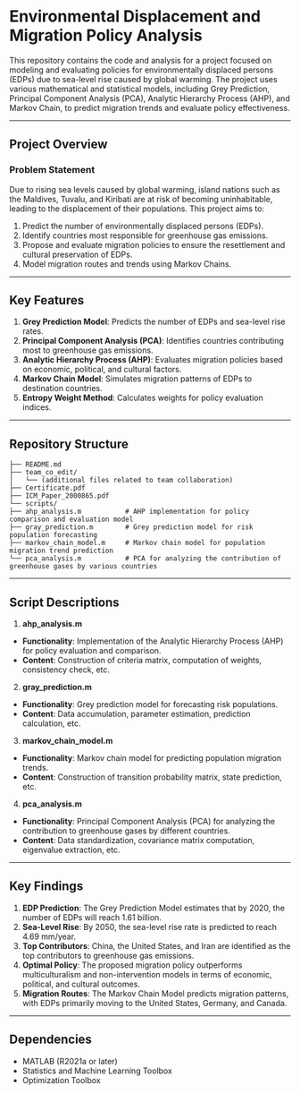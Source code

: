 # **Environmental Displacement and Migration Policy Analysis**

This repository contains the code and analysis for a project focused on modeling and evaluating policies for environmentally displaced persons (EDPs) due to sea-level rise caused by global warming. The project uses various mathematical and statistical models, including Grey Prediction, Principal Component Analysis (PCA), Analytic Hierarchy Process (AHP), and Markov Chain, to predict migration trends and evaluate policy effectiveness.

---

## **Project Overview**

### **Problem Statement**
Due to rising sea levels caused by global warming, island nations such as the Maldives, Tuvalu, and Kiribati are at risk of becoming uninhabitable, leading to the displacement of their populations. This project aims to:
1. Predict the number of environmentally displaced persons (EDPs).
2. Identify countries most responsible for greenhouse gas emissions.
3. Propose and evaluate migration policies to ensure the resettlement and cultural preservation of EDPs.
4. Model migration routes and trends using Markov Chains.

---

## **Key Features**
1. **Grey Prediction Model**: Predicts the number of EDPs and sea-level rise rates.
2. **Principal Component Analysis (PCA)**: Identifies countries contributing most to greenhouse gas emissions.
3. **Analytic Hierarchy Process (AHP)**: Evaluates migration policies based on economic, political, and cultural factors.
4. **Markov Chain Model**: Simulates migration patterns of EDPs to destination countries.
5. **Entropy Weight Method**: Calculates weights for policy evaluation indices.

---

## **Repository Structure**
```
├── README.md
├── team_co_edit/
│   └── (additional files related to team collaboration)
├── Certificate.pdf
├── ICM_Paper_2000865.pdf
└── scripts/
├── ahp_analysis.m           # AHP implementation for policy comparison and evaluation model
├── gray_prediction.m        # Grey prediction model for risk population forecasting
├── markov_chain_model.m     # Markov chain model for population migration trend prediction
└── pca_analysis.m           # PCA for analyzing the contribution of greenhouse gases by various countries
```

---

## **Script Descriptions**

1. **ahp_analysis.m**
  - **Functionality**: Implementation of the Analytic Hierarchy Process (AHP) for policy evaluation and comparison.
  - **Content**: Construction of criteria matrix, computation of weights, consistency check, etc.

2. **gray_prediction.m**
  - **Functionality**: Grey prediction model for forecasting risk populations.
  - **Content**: Data accumulation, parameter estimation, prediction calculation, etc.

3. **markov_chain_model.m**
  - **Functionality**: Markov chain model for predicting population migration trends.
  - **Content**: Construction of transition probability matrix, state prediction, etc.

4. **pca_analysis.m**
  - **Functionality**: Principal Component Analysis (PCA) for analyzing the contribution to greenhouse gases by different countries.
  - **Content**: Data standardization, covariance matrix computation, eigenvalue extraction, etc.



---

## **Key Findings**
1. **EDP Prediction**: The Grey Prediction Model estimates that by 2020, the number of EDPs will reach 1.61 billion.
2. **Sea-Level Rise**: By 2050, the sea-level rise rate is predicted to reach 4.69 mm/year.
3. **Top Contributors**: China, the United States, and Iran are identified as the top contributors to greenhouse gas emissions.
4. **Optimal Policy**: The proposed migration policy outperforms multiculturalism and non-intervention models in terms of economic, political, and cultural outcomes.
5. **Migration Routes**: The Markov Chain Model predicts migration patterns, with EDPs primarily moving to the United States, Germany, and Canada.


---

## **Dependencies**
- MATLAB (R2021a or later)
- Statistics and Machine Learning Toolbox
- Optimization Toolbox

